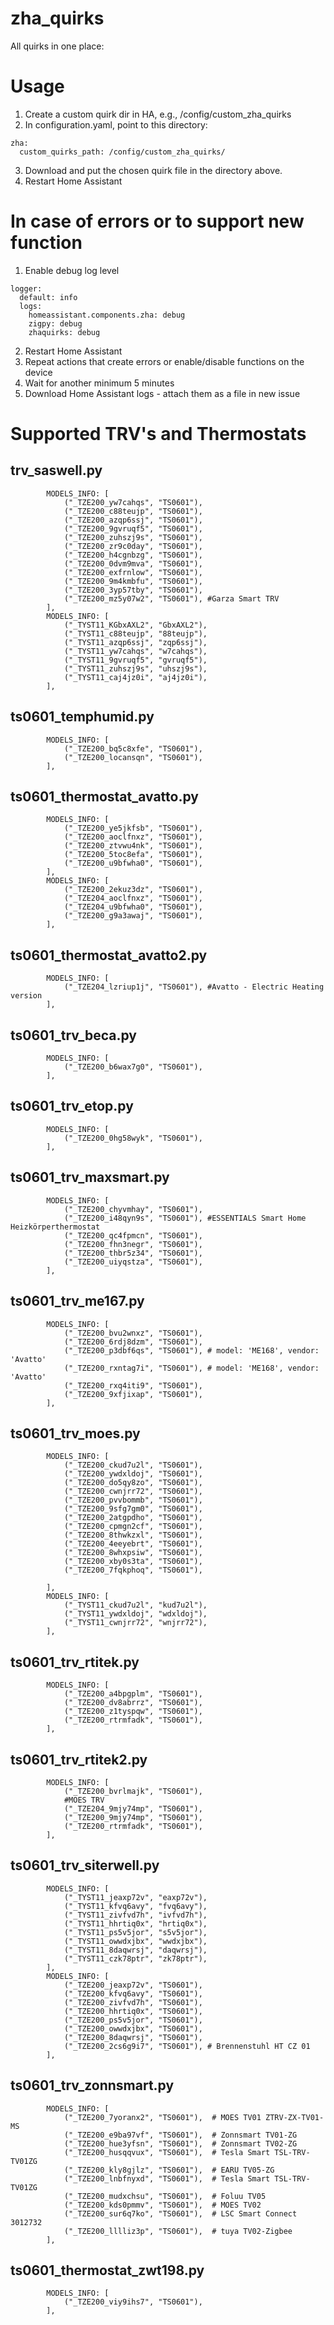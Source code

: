 # zha_quirks
All quirks in one place:

# Usage

1. Create a custom quirk dir in HA, e.g., /config/custom_zha_quirks
2. In configuration.yaml, point to this directory:
```
zha:
  custom_quirks_path: /config/custom_zha_quirks/
```
3. Download and put the chosen quirk file in the directory above.
4. Restart Home Assistant

# In case of errors or to support new function

1. Enable debug log level
```
logger:
  default: info
  logs:
    homeassistant.components.zha: debug
    zigpy: debug
    zhaquirks: debug
```
2. Restart Home Assistant
3. Repeat actions that create errors or enable/disable functions on the device
4. Wait for another minimum 5 minutes
5. Download Home Assistant logs - attach them as a file in new issue

# Supported TRV's and Thermostats

## trv_saswell.py
```
        MODELS_INFO: [
            ("_TZE200_yw7cahqs", "TS0601"),
            ("_TZE200_c88teujp", "TS0601"),
            ("_TZE200_azqp6ssj", "TS0601"),
            ("_TZE200_9gvruqf5", "TS0601"),
            ("_TZE200_zuhszj9s", "TS0601"),
            ("_TZE200_zr9c0day", "TS0601"),
            ("_TZE200_h4cgnbzg", "TS0601"),
            ("_TZE200_0dvm9mva", "TS0601"),
            ("_TZE200_exfrnlow", "TS0601"),
            ("_TZE200_9m4kmbfu", "TS0601"),
            ("_TZE200_3yp57tby", "TS0601"),
            ("_TZE200_mz5y07w2", "TS0601"), #Garza Smart TRV
        ],       
        MODELS_INFO: [
            ("_TYST11_KGbxAXL2", "GbxAXL2"),
            ("_TYST11_c88teujp", "88teujp"),
            ("_TYST11_azqp6ssj", "zqp6ssj"),
            ("_TYST11_yw7cahqs", "w7cahqs"),
            ("_TYST11_9gvruqf5", "gvruqf5"),
            ("_TYST11_zuhszj9s", "uhszj9s"),
            ("_TYST11_caj4jz0i", "aj4jz0i"),
        ],
```
## ts0601_temphumid.py
```
        MODELS_INFO: [
            ("_TZE200_bq5c8xfe", "TS0601"),
            ("_TZE200_locansqn", "TS0601"),
        ],     
```
## ts0601_thermostat_avatto.py
```
        MODELS_INFO: [
            ("_TZE200_ye5jkfsb", "TS0601"),
            ("_TZE200_aoclfnxz", "TS0601"),
            ("_TZE200_ztvwu4nk", "TS0601"),
            ("_TZE200_5toc8efa", "TS0601"),
            ("_TZE200_u9bfwha0", "TS0601"),
        ],    
        MODELS_INFO: [
            ("_TZE200_2ekuz3dz", "TS0601"),
            ("_TZE204_aoclfnxz", "TS0601"),
            ("_TZE204_u9bfwha0", "TS0601"),
            ("_TZE200_g9a3awaj", "TS0601"),
        ],
```
## ts0601_thermostat_avatto2.py
```
        MODELS_INFO: [
            ("_TZE204_lzriup1j", "TS0601"), #Avatto - Electric Heating version
        ],
```
## ts0601_trv_beca.py
```
        MODELS_INFO: [
            ("_TZE200_b6wax7g0", "TS0601"),
        ],
```
## ts0601_trv_etop.py
```
        MODELS_INFO: [
            ("_TZE200_0hg58wyk", "TS0601"),
        ],
```
## ts0601_trv_maxsmart.py
```
        MODELS_INFO: [
            ("_TZE200_chyvmhay", "TS0601"),
            ("_TZE200_i48qyn9s", "TS0601"), #ESSENTIALS Smart Home Heizkörperthermostat
            ("_TZE200_qc4fpmcn", "TS0601"),
            ("_TZE200_fhn3negr", "TS0601"),
            ("_TZE200_thbr5z34", "TS0601"),
            ("_TZE200_uiyqstza", "TS0601"),
        ],
```
## ts0601_trv_me167.py
```
        MODELS_INFO: [
            ("_TZE200_bvu2wnxz", "TS0601"),
            ("_TZE200_6rdj8dzm", "TS0601"),
            ("_TZE200_p3dbf6qs", "TS0601"), # model: 'ME168', vendor: 'Avatto'
            ("_TZE200_rxntag7i", "TS0601"), # model: 'ME168', vendor: 'Avatto'
            ("_TZE200_rxq4iti9", "TS0601"),
            ("_TZE200_9xfjixap", "TS0601"),
        ],
```
## ts0601_trv_moes.py
```
        MODELS_INFO: [
            ("_TZE200_ckud7u2l", "TS0601"),
            ("_TZE200_ywdxldoj", "TS0601"),
            ("_TZE200_do5qy8zo", "TS0601"),
            ("_TZE200_cwnjrr72", "TS0601"),
            ("_TZE200_pvvbommb", "TS0601"),
            ("_TZE200_9sfg7gm0", "TS0601"),
            ("_TZE200_2atgpdho", "TS0601"),
            ("_TZE200_cpmgn2cf", "TS0601"),
            ("_TZE200_8thwkzxl", "TS0601"),
            ("_TZE200_4eeyebrt", "TS0601"),
            ("_TZE200_8whxpsiw", "TS0601"),
            ("_TZE200_xby0s3ta", "TS0601"),
            ("_TZE200_7fqkphoq", "TS0601"),
            
        ],
        MODELS_INFO: [
            ("_TYST11_ckud7u2l", "kud7u2l"),
            ("_TYST11_ywdxldoj", "wdxldoj"),
            ("_TYST11_cwnjrr72", "wnjrr72"),
        ],
```
## ts0601_trv_rtitek.py
```
        MODELS_INFO: [
            ("_TZE200_a4bpgplm", "TS0601"),
            ("_TZE200_dv8abrrz", "TS0601"),
            ("_TZE200_z1tyspqw", "TS0601"),
            ("_TZE200_rtrmfadk", "TS0601"),
        ],
```
## ts0601_trv_rtitek2.py
```
        MODELS_INFO: [
            ("_TZE200_bvrlmajk", "TS0601"),
            #MOES TRV
            ("_TZE204_9mjy74mp", "TS0601"),
            ("_TZE200_9mjy74mp", "TS0601"),
            ("_TZE200_rtrmfadk", "TS0601"),
        ],
```
## ts0601_trv_siterwell.py
```
        MODELS_INFO: [
            ("_TYST11_jeaxp72v", "eaxp72v"),
            ("_TYST11_kfvq6avy", "fvq6avy"),
            ("_TYST11_zivfvd7h", "ivfvd7h"),
            ("_TYST11_hhrtiq0x", "hrtiq0x"),
            ("_TYST11_ps5v5jor", "s5v5jor"),
            ("_TYST11_owwdxjbx", "wwdxjbx"),
            ("_TYST11_8daqwrsj", "daqwrsj"),
            ("_TYST11_czk78ptr", "zk78ptr"),
        ],
        MODELS_INFO: [
            ("_TZE200_jeaxp72v", "TS0601"),
            ("_TZE200_kfvq6avy", "TS0601"),
            ("_TZE200_zivfvd7h", "TS0601"),
            ("_TZE200_hhrtiq0x", "TS0601"),
            ("_TZE200_ps5v5jor", "TS0601"),
            ("_TZE200_owwdxjbx", "TS0601"),
            ("_TZE200_8daqwrsj", "TS0601"),
            ("_TZE200_2cs6g9i7", "TS0601"), # Brennenstuhl HT CZ 01
        ],
```
## ts0601_trv_zonnsmart.py
```
        MODELS_INFO: [
            ("_TZE200_7yoranx2", "TS0601"),  # MOES TV01 ZTRV-ZX-TV01-MS
            ("_TZE200_e9ba97vf", "TS0601"),  # Zonnsmart TV01-ZG
            ("_TZE200_hue3yfsn", "TS0601"),  # Zonnsmart TV02-ZG
            ("_TZE200_husqqvux", "TS0601"),  # Tesla Smart TSL-TRV-TV01ZG
            ("_TZE200_kly8gjlz", "TS0601"),  # EARU TV05-ZG
            ("_TZE200_lnbfnyxd", "TS0601"),  # Tesla Smart TSL-TRV-TV01ZG
            ("_TZE200_mudxchsu", "TS0601"),  # Foluu TV05
            ("_TZE200_kds0pmmv", "TS0601"),  # MOES TV02
            ("_TZE200_sur6q7ko", "TS0601"),  # LSC Smart Connect 3012732
            ("_TZE200_lllliz3p", "TS0601"),  # tuya TV02-Zigbee
        ],
```
## ts0601_thermostat_zwt198.py
```
        MODELS_INFO: [
            ("_TZE200_viy9ihs7", "TS0601"),
        ],
```
